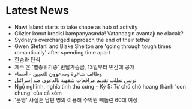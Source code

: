 # Latest News
-  Nawi Island starts to take shape as hub of activity
-  Gözler konut kredisi kampanyasında! Vatandaşın avantajı ne olacak?
-  Sydney’s overcharged approach the end of their tether
-  Gwen Stefani and Blake Shelton are 'going through tough times romantically' after spending time apart
-  한숨과 탄식
-  제주 온 ‘멸종위기종’ 반달가슴곰, 13일부터 민간에 공개
-  وظائف شاغرة ومدعوون للتعيين - أسماء
-  تونس تطلب تقديم مرافعات شفهية بالدعوى ضد إسرائيل
-  Ngộ nghĩnh, nghĩa tình thú cưng - Kỳ 5: Từ chú chó hoang thành 'con chung' của cả xóm
-  '문맹' 사실혼 남편 명의 이용해 수억원 빼돌린 60대 여성
